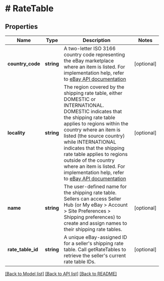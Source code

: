 # # RateTable

## Properties

Name | Type | Description | Notes
------------ | ------------- | ------------- | -------------
**country_code** | **string** | A two-letter ISO 3166 country code representing the eBay marketplace where an item is listed. For implementation help, refer to <a href='https://developer.ebay.com/api-docs/sell/account/types/ba:CountryCodeEnum'>eBay API documentation</a> | [optional]
**locality** | **string** | The region covered by the shipping rate table, either DOMESTIC or INTERNATIONAL. DOMESTIC indicates that the shipping rate table applies to regions within the country where an item is listed (the source country) while INTERNATIONAL indicates that the shipping rate table applies to regions outside of the country where an item is listed. For implementation help, refer to <a href='https://developer.ebay.com/api-docs/sell/account/types/api:ShippingOptionTypeEnum'>eBay API documentation</a> | [optional]
**name** | **string** | The user-defined name for the shipping rate table. Sellers can access Seller Hub (or My eBay > Account > Site Preferences > Shipping preferences) to create and assign names to their shipping rate tables. | [optional]
**rate_table_id** | **string** | A unique eBay-assigned ID for a seller's shipping rate table. Call getRateTables to retrieve the seller's current rate table IDs. | [optional]

[[Back to Model list]](../../README.md#models) [[Back to API list]](../../README.md#endpoints) [[Back to README]](../../README.md)
